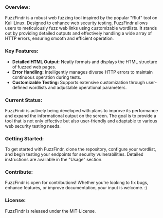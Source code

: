 ### Overview:
FuzzFindr is a robust web fuzzing tool inspired by the popular "ffluf" tool on Kali Linux. Designed to enhance web security testing, FuzzFindr allows users to meticulously fuzz web links using customizable wordlists. It stands out by providing detailed outputs and effectively handling a wide array of HTTP errors, ensuring smooth and efficient operation.

### Key Features:
- **Detailed HTML Output:** Neatly formats and displays the HTML structure of fuzzed web pages.
- **Error Handling:** Intelligently manages diverse HTTP errors to maintain continuous operation during tests.
- **Customizable Testing:** Supports extensive customization through user-defined wordlists and adjustable operational parameters.

### Current Status:
FuzzFindr is actively being developed with plans to improve its performance and expand the informational output on the screen. The goal is to provide a tool that is not only effective but also user-friendly and adaptable to various web security testing needs.

### Getting Started:
To get started with FuzzFindr, clone the repository, configure your wordlist, and begin testing your endpoints for security vulnerabilities. Detailed instructions are available in the "Usage" section.

### Contribute:
FuzzFindr is open for contributions! Whether you're looking to fix bugs, enhance features, or improve documentation, your input is welcome. :)

### License:
FuzzFindr is released under the MIT-License.

